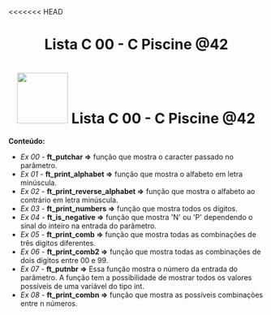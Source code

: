 <<<<<<< HEAD
<h1 align="center">Lista C 00 - C Piscine @42</h1>
<h1 align="center">
<img src="https://nadei.42sp.org.br/img/InsigneaP3.png" width= "100px">
Lista C 00 - C Piscine @42
</h1>

**Conteúdo:**

- *Ex 00* - **ft_putchar =>** função que mostra o caracter passado no parâmetro.
- *Ex 01* - **ft_print_alphabet =>** função que mostra o alfabeto em letra minúscula.
- *Ex 02* - **ft_print_reverse_alphabet =>** função que mostra o alfabeto ao contrário em letra minúscula.
- *Ex 03* - **ft_print_numbers =>** função que mostra todos os dígitos.
- *Ex 04* - **ft_is_negative =>** função que mostra 'N' ou 'P' dependendo o sinal do inteiro na entrada do parâmetro.
- *Ex 05* - **ft_print_comb =>** função que mostra todas as combinações de três dígitos diferentes.
- *Ex 06* - **ft_print_comb2 =>** função que mostra todas as combinações de dois dígitos entre 00 e 99.
- *Ex 07* - **ft_putnbr =>** Essa função mostra o número da entrada do parâmetro. A função tem a possibilidade de mostrar todos os valores possíveis de uma variável do tipo int.
- *Ex 08* - **ft_print_combn =>** função que mostra as possíveis combinações entre n números.